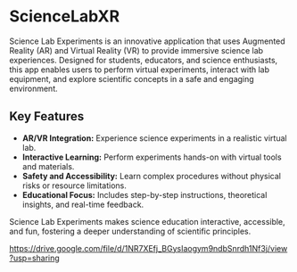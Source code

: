 # ScienceLabXR
Science Lab Experiments is an innovative application that uses Augmented Reality (AR) and Virtual Reality (VR) to provide immersive science lab experiences. Designed for students, educators, and science enthusiasts, this app enables users to perform virtual experiments, interact with lab equipment, and explore scientific concepts in a safe and engaging environment.

## Key Features  
- **AR/VR Integration:** Experience science experiments in a realistic virtual lab.  
- **Interactive Learning:** Perform experiments hands-on with virtual tools and materials.  
- **Safety and Accessibility:** Learn complex procedures without physical risks or resource limitations.  
- **Educational Focus:** Includes step-by-step instructions, theoretical insights, and real-time feedback.

Science Lab Experiments makes science education interactive, accessible, and fun, fostering a deeper understanding of scientific principles.

https://drive.google.com/file/d/1NR7XEfj_BGysIaogym9ndbSnrdh1Nf3j/view?usp=sharing
